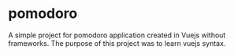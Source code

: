 # pomodoro
A simple project for pomodoro application created in Vuejs without frameworks.
The purpose of this project was to learn vuejs syntax.
